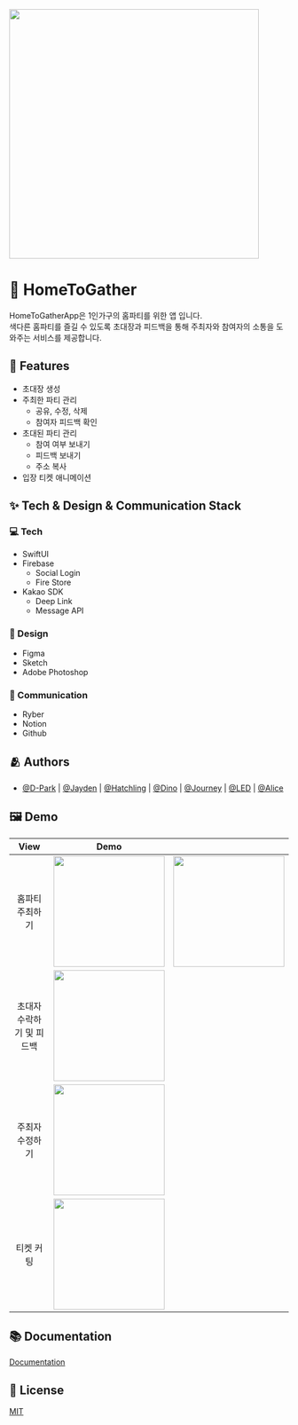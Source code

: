 <img src="https://user-images.githubusercontent.com/77766769/174481046-a8211934-782b-4536-ac36-3495c648a1d6.jpg" height="450"/>

# 🥳 HomeToGather

HomeToGatherApp은 1인가구의 홈파티를 위한 앱 입니다.<br/>
색다른 홈파티를 즐길 수 있도록 초대장과 피드백을 통해 주최자와 참여자의 소통을 도와주는 서비스를 제공합니다.


## :pushpin: Features
- 초대장 생성
- 주최한 파티 관리
  - 공유, 수정, 삭제
  - 참여자 피드백 확인
- 초대된 파티 관리
  - 참여 여부 보내기  
  - 피드백 보내기
  - 주소 복사
-  입장 티켓 애니메이션


## :sparkles: Tech & Design & Communication   Stack

### 💻 Tech
- SwiftUI  
- Firebase
  - Social Login
  - Fire Store
- Kakao SDK
  - Deep Link
  - Message API

### 🎨 Design
- Figma
- Sketch
- Adobe Photoshop

### 💬 Communication
- Ryber
- Notion
- Github 

## :people_hugging: Authors

- [@D-Park](https://www.github.com/Junghoon-P) | [@Jayden](https://www.github.com/jayden000106) | [@Hatchling](https://github.com/woo0dev) | [@Dino](https://github.com/d0yvn) | [@Journey](https://github.com/gojeongseog) | [@LED](https://www.github.com/sm-amoled) | [@Alice](https://github.com/ejalice)


## :framed_picture: Demo


<!-- ![App Screenshot](https://user-images.githubusercontent.com/77766769/174525276-7db044f5-0ea2-4461-8abe-f2323e0f9f80.gif)
![App Screenshot](https://user-images.githubusercontent.com/77766769/174525118-9ecab697-a66c-4716-a3c7-a25d99de0a28.gif)
![App Screenshot](https://user-images.githubusercontent.com/77766769/174525126-53ceb35f-0a06-45db-a172-c82a340dee14.gif)
![App Screenshot](https://user-images.githubusercontent.com/77766769/174525134-488b26c8-c9ea-406a-9b03-dad3361156c0.gif)
![App Screenshot](https://user-images.githubusercontent.com/77766769/174525139-0006a375-8d5a-4ec2-b3b1-24ac5909cb62.gif) -->

| View | Demo ||
|:---:|:---:|:---:|
|홈파티 주최하기|<img src="https://user-images.githubusercontent.com/77766769/174525276-7db044f5-0ea2-4461-8abe-f2323e0f9f80.gif" width="200"/>|<img src="https://user-images.githubusercontent.com/77766769/174525118-9ecab697-a66c-4716-a3c7-a25d99de0a28.gif" width="200"/>|
|초대자 수락하기 및 피드백|<img src="https://user-images.githubusercontent.com/77766769/174525126-53ceb35f-0a06-45db-a172-c82a340dee14.gif" width="200"/>||
|주최자 수정하기|<img src="https://user-images.githubusercontent.com/77766769/174527781-58f2aa4a-ecb3-4345-bb7c-2dc530f7fd05.gif" width="200"/>||
|티켓 커팅|<img src="https://user-images.githubusercontent.com/77766769/174525139-0006a375-8d5a-4ec2-b3b1-24ac5909cb62.gif" width="200"/>||


## :books: Documentation

[Documentation](https://linktodocumentation)


## :lock_with_ink_pen: License

[MIT](https://choosealicense.com/licenses/mit/)
